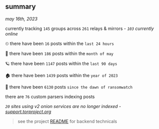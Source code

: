 
## summary
_may 16th, 2023_

currently tracking `145` groups across `261` relays & mirrors - _`103` currently online_

⏲ there have been `16` posts within the `last 24 hours`

🦈 there have been `186` posts within the `month of may`

🪐 there have been `1147` posts within the `last 90 days`

🏚 there have been `1439` posts within the `year of 2023`

🦕 there have been `6130` posts `since the dawn of ransomwatch`

there are `76` custom parsers indexing posts

_`20` sites using v2 onion services are no longer indexed - [support.torproject.org](https://support.torproject.org/onionservices/v2-deprecation/)_

> see the project [README](https://github.com/joshhighet/ransomwatch#ransomwatch--) for backend technicals
